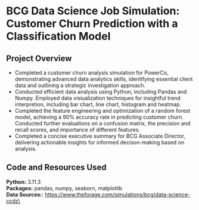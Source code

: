 # BCG Data Science Job Simulation: Customer Churn Prediction with a Classification Model

## Project Overview
- Completed a customer churn analysis simulation for PowerCo, demonstrating advanced data analytics skills, identifying essential client data and outlining a strategic investigation approach.
- Conducted efficient data analysis using Python, including Pandas and Numpy. Employed data visiualization techniques for insightful trend interpretion, including bar chart, line chart, histogram and heatmap.
- Completed the feature engineering and optimization of a random forest model, achieving a 90% accuracy rate in predicting customer churn. Conducted further evaluations on a confusion matrix, the precision and recall scores, and importance of different features.
- Completed a concise executive summary for BCG Associate Director, delivering actionable insights for informed decison-making based on analysis.

## Code and Resources Used
**Python:** 3.11.3 \
**Packages:** pandas, numpy, seaborn, matplotlib\
**Data Sources:**: https://www.theforage.com/simulations/bcg/data-science-ccdz\


